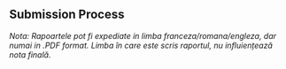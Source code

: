 ## Submission Process

*Nota: Rapoartele pot fi expediate in limba franceza/romana/engleza, dar numai in .PDF format.
Limba în care este scris raportul, nu influiențează nota finală.*
